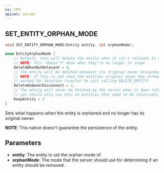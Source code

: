 ```yaml
---
ns: CFX
apiset: server
---
```

## SET_ENTITY_ORPHAN_MODE

```c
void SET_ENTITY_ORPHAN_MODE(Entity entity, int orphanMode);
```

```c
enum EntityOrphanMode {
    // Default, this will delete the entity when it isn't relevant to any players
    // NOTE: this *doesn't* mean when they're no longer in scope
    DeleteWhenNotRelevant = 0,
    // The entity will be deleted whenever its original owner disconnects
    // NOTE: if this is set when the entities original owner has already left it will be
    // marked for deletion (similar to just calling DELETE_ENTITY)
    DeleteOnOwnerDisconnect = 1,
    // The entity will never be deleted by the server when it does relevancy checks
    // you should only use this on entities that need to be relatively persistent
    KeepEntity = 2
}
```

Sets what happens when the entity is orphaned and no longer has its original owner.

**NOTE**: This native doesn't guarantee the persistence of the entity.

## Parameters
* **entity**: The entity to set the orphan mode of
* **orphanMode**: The mode that the server should use for determining if an entity should be removed.

